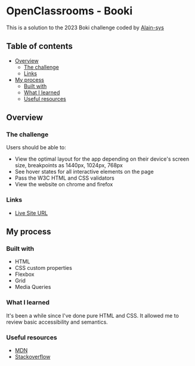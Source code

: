 # OpenClassrooms - Booki

This is a solution to the 2023 Boki challenge coded by [Alain-sys](https://github.com/Alain-sys)

## Table of contents

- [Overview](#overview)
  - [The challenge](#the-challenge)
  - [Links](#links)
- [My process](#my-process)
  - [Built with](#built-with)
  - [What I learned](#what-i-learned)
  - [Useful resources](#useful-resources)


## Overview

### The challenge

Users should be able to:

- View the optimal layout for the app depending on their device's screen size, breakpoints as 1440px, 1024px, 768px
- See hover states for all interactive elements on the page
- Pass the W3C HTML and CSS validators
- View the website on chrome and firefox

### Links

- [Live Site URL](https://alain-sys.github.io/OC_project2/)

## My process

### Built with

- HTML 
- CSS custom properties
- Flexbox
- Grid
- Media Queries

### What I learned 

It's been a while since I've done pure HTML and CSS. It allowed me to review basic accessibility and semantics.

### Useful resources

- [MDN](https://developer.mozilla.org/fr/)
- [Stackoverflow](https://stackoverflow.com/) 

